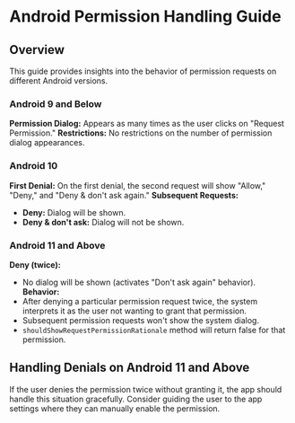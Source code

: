# Android Permission Handling Guide

## Overview

This guide provides insights into the behavior of permission requests on different Android versions.

### Android 9 and Below

**Permission Dialog:** Appears as many times as the user clicks on "Request Permission."
**Restrictions:** No restrictions on the number of permission dialog appearances.

### Android 10

**First Denial:** On the first denial, the second request will show "Allow," "Deny," and "Deny & don't ask again."
**Subsequent Requests:**
  - **Deny:** Dialog will be shown.
  - **Deny & don't ask:** Dialog will not be shown.

### Android 11 and Above

**Deny (twice):**
  - No dialog will be shown (activates "Don't ask again" behavior).
**Behavior:**
  - After denying a particular permission request twice, the system interprets it as the user not wanting to grant that permission.
  - Subsequent permission requests won't show the system dialog.
  - `shouldShowRequestPermissionRationale` method will return false for that permission.
  
## Handling Denials on Android 11 and Above

If the user denies the permission twice without granting it, the app should handle this situation gracefully. Consider guiding the user to the app settings where they can manually enable the permission.
